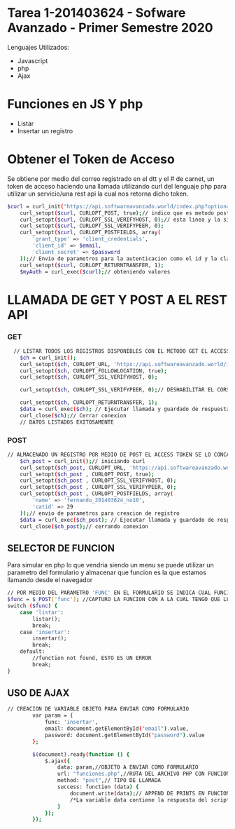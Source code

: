 # Tarea 1-201403624 - Sofware Avanzado - Primer Semestre 2020 

Lenguajes Utilizados:
  - Javascript
  - php
  - Ajax

# Funciones en JS Y php

  - Listar
  - Insertar un registro 

# Obtener el Token de Acceso

Se obtiene por medio del correo registrado en el dtt y el # de carnet, un token de acceso haciendo una llamada utilizando curl del lenguaje php para utilizar un servicio/una rest api la cual nos retorna dicho token.
```sh
$curl = curl_init("https://api.softwareavanzado.world/index.php?option=token&api=oauth2");// URL DONDE SE ENCUENTRA EL SERVICIO
    curl_setopt($curl, CURLOPT_POST, true);// indico que es metodo post
    curl_setopt($curl, CURLOPT_SSL_VERIFYHOST, 0);// esta linea y la siguien apago cors
    curl_setopt($curl, CURLOPT_SSL_VERIFYPEER, 0);
    curl_setopt($curl, CURLOPT_POSTFIELDS, array(
        'grant_type' => 'client_credentials',
        'client_id' => $email, 
        'client_secret' => $password
    ));// Envio de parametros para la autenticacion como el id y la clave
    curl_setopt($curl, CURLOPT_RETURNTRANSFER, 1);
    $myAuth = curl_exec($curl);// obteniendo valores 
```
# LLAMADA DE GET Y POST A EL REST API 
### GET
```sh
  // LISTAR TODOS LOS REGISTROS DISPONIBLES CON EL METODO GET EL ACCESS TOKEN SE LO CONCATENO AL FINAL
    $ch = curl_init(); 
    curl_setopt($ch, CURLOPT_URL, 'https://api.softwareavanzado.world/index.php?webserviceClient=administrator&webserviceVersion=1.0.0&option=contact&api=hal&list[limit]=0&access_token='.$accessToken->access_token);// URL DONDE SE ENCUENTRA EL SERVICIO
    curl_setopt($ch, CURLOPT_FOLLOWLOCATION, true);
    curl_setopt($ch, CURLOPT_SSL_VERIFYHOST, 0);

    curl_setopt($ch, CURLOPT_SSL_VERIFYPEER, 0);// DESHABILITAR EL CORS

    curl_setopt($ch, CURLOPT_RETURNTRANSFER, 1); 
    $data = curl_exec($ch); // Ejecutar llamada y guardado de respuesta en variable 
    curl_close($ch);// Cerrar conexion
    // DATOS LISTADOS EXITOSAMENTE 
```

### POST

```sh
// ALMACENADO UN REGISTRO POR MEDIO DE POST EL ACCESS TOKEN SE LO CONCATENO AL FINAL
    $ch_post = curl_init();// iniciando curl
    curl_setopt($ch_post, CURLOPT_URL, 'https://api.softwareavanzado.world/index.php?webserviceClient=administrator&webserviceVersion=1.0.0&option=contact&api=hal&access_token='.$accessToken->access_token); // URL DONDE SE ENCUENTRA EL SERVICIO
    curl_setopt($ch_post , CURLOPT_POST, true);
    curl_setopt($ch_post , CURLOPT_SSL_VERIFYHOST, 0);
    curl_setopt($ch_post , CURLOPT_SSL_VERIFYPEER, 0);
    curl_setopt($ch_post , CURLOPT_POSTFIELDS, array(
        'name' => 'fernando_201403624_no10',
        'catid' => 29
    ));// envio de parametros para creacion de registro
    $data = curl_exec($ch_post); // Ejecutar llamada y guardado de respuesta en variable 
    curl_close($ch_post);// cerrando conexion
```

## SELECTOR DE FUNCION

Para simular en php lo que vendria siendo un menu se puede utilizar un parametro del formulario y almacenar que funcion es la que estamos llamando desde el navegador 
```sh
// POR MEDIO DEL PARAMETRO 'FUNC' EN EL FORMULARIO SE INDICA CUAL FUNCION EJECUTAR 
$func = $_POST['func']; //CAPTURO LA FUNCION CON A LA CUAL TENGO QUE LLAMAR
switch ($func) {
    case 'listar':
        listar();
        break;
    case 'insertar':
        insertar();
        break;    
    default:
        //function not found, ESTO ES UN ERROR
        break;
}
```
## USO DE AJAX
```sh
// CREACION DE VARIABLE OBJETO PARA ENVIAR COMO FORMULARIO
		var param = {
			func: 'insertar',
			email: document.getElementById("email").value,
			password: document.getElementById("password").value
		};

		$(document).ready(function () {
			$.ajax({
				data: param,//OBJETO A ENVIAR COMO FORMULARIO
				url: "funciones.php",//RUTA DEL ARCHIVO PHP CON FUNCIONES
				method: "post",// TIPO DE LLAMADA
				success: function (data) {
					document.write(data);// APPEND DE PRINTS EN FUNCION PHP
					/*La variable data contiene la respuesta del script PHP*/
				}
			});
		});
```

